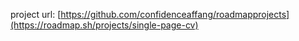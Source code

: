 project url: [https://github.com/confidenceaffang/roadmapprojects](https://roadmap.sh/projects/single-page-cv)
